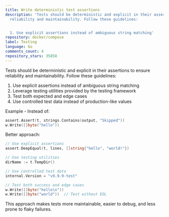 ```yaml
---
title: Write deterministic test assertions
description: 'Tests should be deterministic and explicit in their assertions to ensure
  reliability and maintainability. Follow these guidelines:


  1. Use explicit assertions instead of ambiguous string matching'
repository: docker/compose
label: Testing
language: Go
comments_count: 4
repository_stars: 35858
---
```


Tests should be deterministic and explicit in their assertions to ensure reliability and maintainability. Follow these guidelines:

1. Use explicit assertions instead of ambiguous string matching
2. Leverage testing utilities provided by the testing framework
3. Test both expected and edge cases
4. Use controlled test data instead of production-like values

Example - Instead of:
```go
assert.Assert(t, strings.Contains(output, "Skipped"))
w.Write([]byte("hello"))
```

Better approach:
```go
// Use explicit assertions
assert.DeepEqual(t, lines, []string{"hello", "world!"})

// Use testing utilities
dirName := t.TempDir()

// Use controlled test data
internal.Version = "v9.9.9-test"

// Test both success and edge cases
w.Write([]byte("hello\n"))
w.Write([]byte("world"))  // Test without EOL
```

This approach makes tests more maintainable, easier to debug, and less prone to flaky failures.